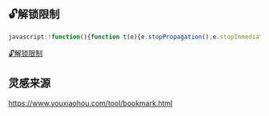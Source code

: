 ## 🔓解锁限制

```js
javascript:!function(){function t(e){e.stopPropagation(),e.stopImmediatePropagation&&e.stopImmediatePropagation()}document.querySelectorAll("*").forEach(e=>{"none"===window.getComputedStyle(e,null).getPropertyValue("user-select")&&e.style.setProperty("user-select","text","important")}),["copy","cut","contextmenu","selectstart","mousedown","mouseup","mousemove","keydown","keypress","keyup"].forEach(function(e){document.documentElement.addEventListener(e,t,{capture:!0})}),alert("解除限制成功啦！")}();
```

[🔓解锁限制](javascript:!function%28%29%7Bfunction%20t%28e%29%7Be.stopPropagation%28%29%2Ce.stopImmediatePropagation%26%26e.stopImmediatePropagation%28%29%7Ddocument.querySelectorAll%28%22%2A%22%29.forEach%28e%3D%3E%7B%22none%22%3D%3D%3Dwindow.getComputedStyle%28e%2Cnull%29.getPropertyValue%28%22user-select%22%29%26%26e.style.setProperty%28%22user-select%22%2C%22text%22%2C%22important%22%29%7D%29%2C%5B%22copy%22%2C%22cut%22%2C%22contextmenu%22%2C%22selectstart%22%2C%22mousedown%22%2C%22mouseup%22%2C%22mousemove%22%2C%22keydown%22%2C%22keypress%22%2C%22keyup%22%5D.forEach%28function%28e%29%7Bdocument.documentElement.addEventListener%28e%2Ct%2C%7Bcapture%3A%210%7D%29%7D%29%2Calert%28%22%E8%A7%A3%E9%99%A4%E9%99%90%E5%88%B6%E6%88%90%E5%8A%9F%E5%95%A6%EF%BC%81%22%29%7D%28%29%3B)

## 灵感来源

https://www.youxiaohou.com/tool/bookmark.html
